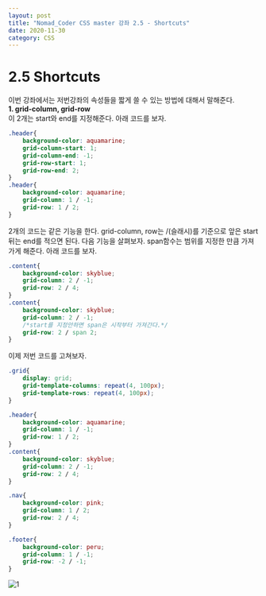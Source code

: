 ```yaml
---
layout: post
title: "Nomad_Coder CSS master 강좌 2.5 - Shortcuts"
date: 2020-11-30
category: CSS
---
```

# 2.5 Shortcuts   
이번 강좌에서는 저번강좌의 속성들을 짧게 쓸 수 있는 방법에 대해서 말해준다.   
**1. grid-column, grid-row**   
이 2개는 start와 end를 지정해준다. 아래 코드를 보자.
```css
.header{
    background-color: aquamarine;
    grid-column-start: 1;
    grid-column-end: -1;
    grid-row-start: 1;
    grid-row-end: 2;
}
.header{
    background-color: aquamarine;
    grid-column: 1 / -1;
    grid-row: 1 / 2;
}
```
2개의 코드는 같은 기능을 한다. grid-column, row는 /(슬래시)를 기준으로 앞은 start 뒤는 end를 적으면 된다. 다음 기능을 살펴보자. span함수는 범위를 지정한 만큼 가져가게 해준다. 아래 코드를 보자.   
```css
.content{
    background-color: skyblue;
    grid-column: 2 / -1;
    grid-row: 2 / 4;
}
.content{
    background-color: skyblue;
    grid-column: 2 / -1;
    /*start를 지정안하면 span은 시작부터 가져간다.*/
    grid-row: 2 / span 2;
}
```
이제 저번 코드를 고쳐보자.
```css
.grid{
    display: grid;
    grid-template-columns: repeat(4, 100px);
    grid-template-rows: repeat(4, 100px);
}

.header{
    background-color: aquamarine;
    grid-column: 1 / -1;
    grid-row: 1 / 2;
}
.content{
    background-color: skyblue;
    grid-column: 2 / -1;
    grid-row: 2 / 4;
}

.nav{
    background-color: pink;
    grid-column: 1 / 2;
    grid-row: 2 / 4;
}

.footer{
    background-color: peru;
    grid-column: 1 / -1;
    grid-row: -2 / -1;
}
```
![1](https://user-images.githubusercontent.com/60607880/100740077-75cc0b80-341b-11eb-890c-f238ef0eb3f2.PNG)   